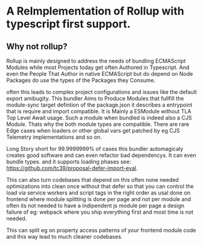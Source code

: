 # A ReImplementation of Rollup with typescript first support.

## Why not rollup?
Rollup is mainly designed to address the needs of bundling ECMAScript Modules while most Projects today get often Authored in Typescript.
And even the People That Author in native ECMAScript but do depend on Node Packages do use the types of the Packages they Consume.

often this leads to complex project configurations and issues like the default export amibugity. This bundler Aims to Produce Modules
that fullfill the module-sync target defintion of the package.json it describes a entrypoint that is require and import compatible.
It is Mainly a ESModule without TLA Top Level Await usage. Such a module when bundled is indeed also a CJS Module. Thats why the both 
module types are compatible. There are rare Edge cases when loaders or other global vars get patched by eg CJS Telemetry implementations and so on.

Long Story short for 99.9999999% of cases this bundler automagicaly creates good software and can even refactor bad dependencys. It can even bundle
types. and it supports loading phases see: https://github.com/tc39/proposal-defer-import-eval.

This can also turn codebases that depend on this often none needed optimizations into clean once without that defer so that you can control the load
via service workers and script tags in the right order as usal done on frontend where module splitting is done per page and not per module and often 
its not needed to have a indipendent js module per page a design failure of eg: webpack where you ship everything first and most time is not needed.

This can split eg on property access patterns of your frontend module code and this way lead to much cleaner codebases.

